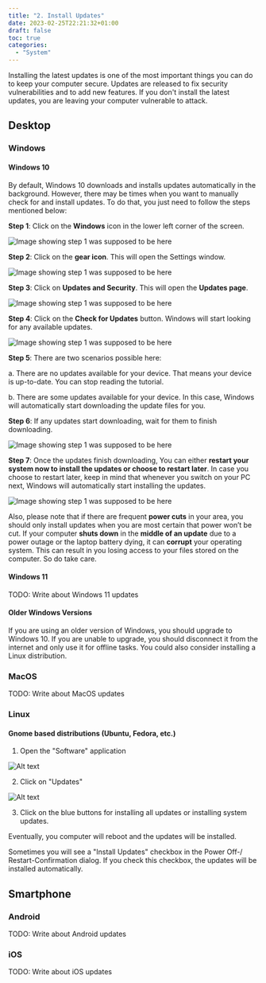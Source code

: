 ```yaml
---
title: "2. Install Updates"
date: 2023-02-25T22:21:32+01:00
draft: false
toc: true
categories:
  - "System"
---
```


Installing the latest updates is one of the most important things you can do to keep your computer secure. Updates are released to fix security vulnerabilities and to add new features. If you don't install the latest updates, you are leaving your computer vulnerable to attack.

## Desktop

### Windows

#### Windows 10

By default, Windows 10 downloads and installs updates automatically in the background. However, there may be times when you want to manually check for and install updates. To do that, you just need to follow the steps mentioned below:

**Step 1**: Click on the **Windows** icon in the lower left corner of the screen.

![Image showing step 1 was supposed to be here](InstallUpdates/Windows_10_Update_1.png)

**Step 2**: Click on the **gear icon**. This will open the Settings window.

![Image showing step 1 was supposed to be here](InstallUpdates/Windows_10_Update_2.png)

**Step 3**: Click on **Updates and Security**. This will open the **Updates page**.

![Image showing step 1 was supposed to be here](InstallUpdates/Windows_10_Update_3.png)

**Step 4**: Click on the **Check for Updates** button. Windows will start looking for any available updates.

![Image showing step 1 was supposed to be here](InstallUpdates/Windows_10_Update_4.png)

**Step 5**: There are two scenarios possible here:

  a.	There are no updates available for your device. That means your device is up-to-date. You can stop reading the tutorial.
 
  b.	There are some updates available for your device. In this case, Windows will automatically start downloading the update files for you.

**Step 6**: If any updates start downloading, wait for them to finish downloading.

![Image showing step 1 was supposed to be here](InstallUpdates/Windows_10_Update_5.png)

**Step 7**: Once the updates finish downloading, You can either **restart your system now to install the updates or choose to restart later**. In case you choose to restart later, keep in mind that whenever you switch on your PC next, Windows will automatically start installing the updates.

![Image showing step 1 was supposed to be here](InstallUpdates/Windows_10_Update_6.png)

Also, please note that if there are frequent **power cuts** in your area, you should only install updates when you are most certain that power won’t be cut. If your computer **shuts down** in the **middle of an update** due to a power outage or the laptop battery dying, it can **corrupt** your operating system. This can result in you losing access to your files stored on the computer. So do take care.

#### Windows 11

TODO: Write about Windows 11 updates

#### Older Windows Versions

If you are using an older version of Windows, you should upgrade to Windows 10. If you are unable to upgrade, you should disconnect it from the internet and only use it for offline tasks.
You could also consider installing a Linux distribution.

### MacOS

TODO: Write about MacOS updates

### Linux

#### Gnome based distributions (Ubuntu, Fedora, etc.)

1. Open the "Software" application

![Alt text](InstallUpdates/Linux_Gnome_1_Software-App-Icon.png)

2. Click on "Updates"

![Alt text](InstallUpdates/Linux_Gnome_2_Software-App-Updates.png)

3. Click on the blue buttons for installing all updates or installing system updates.

Eventually, you computer will reboot and the updates will be installed.

Sometimes you will see a "Install Updates" checkbox in the Power Off-/ Restart-Confirmation dialog. If you check this checkbox, the updates will be installed automatically.

## Smartphone

### Android

TODO: Write about Android updates

### iOS

TODO: Write about iOS updates
